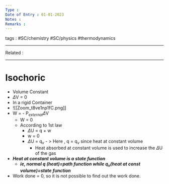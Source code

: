 ```yaml
---
Type : 
Date of Entry : 01-01-2023
Notes : 
Remarks :  
---
```

 tags :  #SC/chemistry #SC/physics #thermodynamics
 
---
Related :  

---

# Isochoric

- Volume Constant
- $\Delta$V = 0
- In a rigid Container
- ![[Zoom_t8ve1np1fC.png]]
-  W = - P$_{external}$$\Delta$V
	- W = 0
	- According to 1st law
		- $\Delta$U = q + w
		- w = 0 
		- $\Delta$U = q$_v$ - > Here , q = q$_v$ since heat at constant volume
			- Heat absorbed at constant volume is used to increase the $\Delta$U of the gas
- ***Heat at constant volume is a state function***
	- ***ie, normal q (heat)=path function while
	  q$_v$(heat at const volume)=state function***
- Work done = 0, so it is not possible to find out the work done.